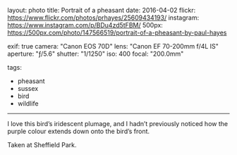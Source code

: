 layout: photo
title: Portrait of a pheasant
date: 2016-04-02
flickr: https://www.flickr.com/photos/prhayes/25609434193/
instagram: https://www.instagram.com/p/BDu4zd5tFBM/
500px: https://500px.com/photo/147566519/portrait-of-a-pheasant-by-paul-hayes

exif: true
camera: "Canon EOS 70D"
lens: "Canon EF 70-200mm f/4L IS"
aperture: "ƒ/5.6"
shutter: "1/1250"
iso: 400
focal: "200.0mm"

tags:
  - pheasant
  - sussex
  - bird
  - wildlife
---

I love this bird’s iridescent plumage, and I hadn’t previously noticed how the purple colour extends down onto the bird’s front.

Taken at Sheffield Park.
